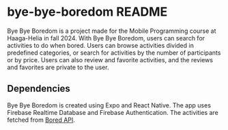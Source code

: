 ﻿# bye-bye-boredom README

Bye Bye Boredom is a project made for the Mobile Programming course at Haaga-Helia in fall 2024. With Bye Bye Boredom, users can search for activities to do when bored. Users can browse activities divided in predefined categories, or search for activities by the number of participants or by price. Users can also review and favorite activities, and the reviews and favorites are private to the user.

## Dependencies
Bye Bye Boredom is created using Expo and React Native. The app uses Firebase Realtime Database and Firebase Authentication. The activities are fetched from [Bored API](https://bored.api.lewagon.com/documentation).
